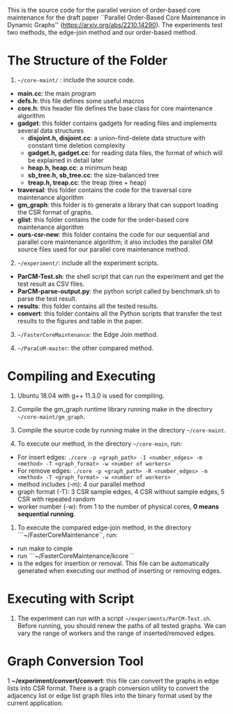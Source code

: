 
This is the source code for the parallel version of order-based core maintenance for the draft paper ``Parallel Order-Based Core Maintenance in Dynamic Graphs'' (https://arxiv.org/abs/2210.14290). The experiments test two methods, the edge-join method and our order-based method.

# The Structure of the Folder
1. ```~/core-maint/``` : include the source code.
* **main.cc**: the main program 
* **defs.h**: this file defines some useful macros
* **core.h**: this header file defines the base class for core maintenance algorithm
* **gadget**: this folder contains gadgets for reading files and implements several data structures
    * **disjoint.h, disjoint.cc**: a union-find-delete data structure with constant time deletion complexity
    * **gadget.h, gadget.cc**: for reading data files, the format of which will be explained in detail later
    * **heap.h, heap.cc**: a minimum heap
    * **sb_tree.h, sb_tree.cc**: the size-balanced tree
    * **treap.h, treap.cc**: the treap (tree + heap)
* **traversal**: this folder contains the code for the traversal core maintenance algorithm
* **gm_graph**: this folder is to generate a library that can support loading the CSR format of graphs. 
* **glist**: this folder contains the code for the order-based core maintenance algorithm
* **ours-csr-new**: this folder contains the code for our sequential and parallel core maintenance algorithm; it also includes the parallel OM source files used for our parallel core maintenance method.


2. ```~/experiment/```: include all the experiment scripts.
* **ParCM-Test.sh**: the shell script that can run the experiment and get the test result as CSV files.
* **ParCM-parse-output.py**: the python script called by benchmark.sh to parse the test result.
* **results**: this folder contains all the tested results. 
* **convert**: this folder contains all the Python scripts that transfer the test results to the figures and table in the paper.

3. ```~/FasterCoreMaintenance```: the Edge Join method. 

4. ```~/ParaCoM-master```: the other compared method.


# Compiling and Executing

1. Ubuntu 18.04 with g++  11.3.0 is used for compiling.

1. Compile the gm_graph runtime library running make in the directory ```~/core-maint/gm_graph```.

1. Compile the source code by running make in the directory ```~/core-maint```.

1. To execute our method, in the directory ```~/core-main```, run:

* For insert edges: ```./core -p <graph_path> -I <number_edges> -m <method> -T <graph_format> -w <number of workers>```
* For remove edges: ```./core -p <graph_path> -R <number_edges> -m <method> -T <graph_format> -w <number of workers>```
* method includes (-m): 4 our parallel method
* graph format (-T): 3 CSR sample edges, 4 CSR without sample edges, 5 CSR with repeated random
* worker number (-w): from 1 to the number of physical cores, __0 means sequential running__.

1. To execute the compared edge-join method, in the directory ```~/FasterCoreMaintenance``, run:
* run make to cimple
* run ```~/FasterCoreMaintenance/kcore <graph-file> <edge-file> <workers>``
* <edge-file> is the edges for insertion or removal. This file can be automatically generated when executing our method of inserting or removing edges. 


# Executing with Script

1. The experiment can run with a script ```~/experiments/ParCM-Test.sh```. Before running, you should renew the paths of all tested graphs. We can vary the range of workers and the range of inserted/removed edges.  


# Graph Conversion Tool
1 **~/experiment/convert/convert**: this file can convert the graphs in edge lists into CSR format. There is a graph conversion utility to convert the adjacency list or edge list graph files into the binary format used by the current application. 


